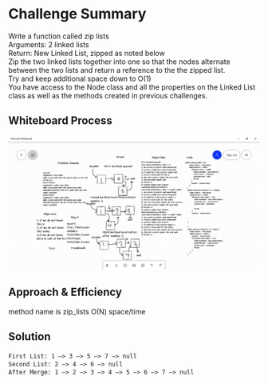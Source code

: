 # Challenge Summary
Write a function called zip lists<br />
Arguments: 2 linked lists<br />
Return: New Linked List, zipped as noted below<br />
Zip the two linked lists together into one so that the nodes alternate between the two lists and return a reference to the the zipped list.<br />
Try and keep additional space down to O(1)<br />
You have access to the Node class and all the properties on the Linked List class as well as the methods created in previous challenges.<br />

## Whiteboard Process
![whiteboard ](image.png)

## Approach & Efficiency
method name is zip_lists
O(N) space/time

## Solution
```
First List: 1 —> 3 —> 5 —> 7 —> null
Second List: 2 —> 4 —> 6 —> null
After Merge: 1 —> 2 —> 3 —> 4 —> 5 —> 6 —> 7 —> null
```